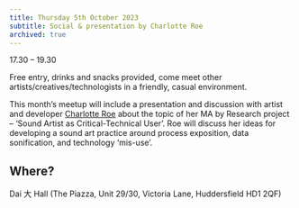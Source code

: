 ```yaml
---
title: Thursday 5th October 2023
subtitle: Social & presentation by Charlotte Roe
archived: true
---
```


17.30 – 19.30

Free entry, drinks and snacks provided, come meet other artists/creatives/technologists in a friendly, casual environment.

This month’s meetup will include a presentation and discussion with artist and developer [Charlotte Roe](https://charlotteroe.space/) about the topic of her MA by Research project – ‘Sound Artist as Critical-Technical User’. Roe will discuss her ideas for developing a sound art practice around process exposition, data sonification, and technology ‘mis-use’.

## Where?

Dai 大 Hall (The Piazza, Unit 29/30, Victoria Lane, Huddersfield HD1 2QF)